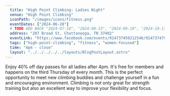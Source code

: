 ```yaml
---
  title: "High Point Climbing: Ladies Night"
  venue: "High Point Climbing"
  iconPath: "/images/icons/fitness.png"
  eventDates: ["2024-06-20"]
  # TODO ADD BACK "2024-07-18", "2024-08-15", "2024-09-19", "2024-10-17", "2024-11-21"
  address: "207 Broad St, Chattanooga, TN 37402"
  eventLink: "https://www.facebook.com/events/914737459212546/914737479212544/?active_tab=about"
  tags: ["high-point-climbing", "fitness", "women-focused"]
  time: "4pm - close"
  layout: "../../../../../layouts/BlogPostLayout.astro"
---
```


Enjoy 40% off day passes for all ladies after 4pm. It's free for members and happens on the third Thursday of every month. This is the perfect opportunity to meet new climbing buddies and challenge yourself in a fun and encouraging environment. Climbing is not only great for strength training but also an excellent way to improve your flexibility and focus.